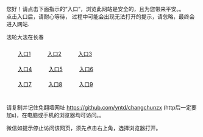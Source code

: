 您好！请点击下面指示的“入口”，浏览此网站是安全的，且为您带来平安。。 <br/>
点击入口后，请耐心等待， 过程中可能会出现无法打开的提示，请忽略，最终会进入网站. </br>

法轮大法在长春<br/>
<div style="padding:10px"><a style="margin:20px" target="_blank" href="https://duxwwdi846ab0.cloudfront.net/2Qpsp?ffuawbp" id="ccLink1" rel="nofollow">入口1</a> <a target="_blank" style="margin:20px" href="https://d19nih9p4ks7un.cloudfront.net/2Qpsp?tsrjyhl" id="ccLink2" rel="nofollow">入口2</a> <a style="margin:20px" target="_blank" href="https://dw0uyyxm1fxcr.cloudfront.net/2Qpsp?vsqotbx" id="ccLink3" rel="nofollow">入口3</a></div>

<div style="padding:10px" ><a style="margin:20px" target="_blank" href="https://duxwwdi846ab0.cloudfront.net/2Qpsp?ffuawbp" id="ccLink4" rel="nofollow">入口4</a> <a style="margin:20px" href="https://d19nih9p4ks7un.cloudfront.net/2Qpsp?tsrjyhl" target="_blank" id="ccLink5" rel="nofollow">入口5</a> <a style="margin:20px" href="https://dw0uyyxm1fxcr.cloudfront.net/2Qpsp?vsqotbx" target="_blank" id="ccLink6" rel="nofollow">入口6</a></div>

<div style="padding:10px"><a style="margin:20px" target="_blank" href="https://duxwwdi846ab0.cloudfront.net/2Qpsp?ffuawbp" id="ccLink7" rel="nofollow">入口7</a> <a style="margin:20px" href="https://d19nih9p4ks7un.cloudfront.net/2Qpsp?tsrjyhl" target="_blank" id="ccLink8" rel="nofollow">入口8</a> <a style="margin:20px" target="_blank" href="https://dw0uyyxm1fxcr.cloudfront.net/2Qpsp?vsqotbx" id="ccLink9" rel="nofollow">入口9</a></div>

<br/>



请复制并记住免翻墙网址 https://github.com/yntd/changchunzx (http后一定要加s)，在电脑或手机的浏览器均可访问。。<br/>

微信如提示停止访问该网页，须先点击右上角，选择浏览器打开。

